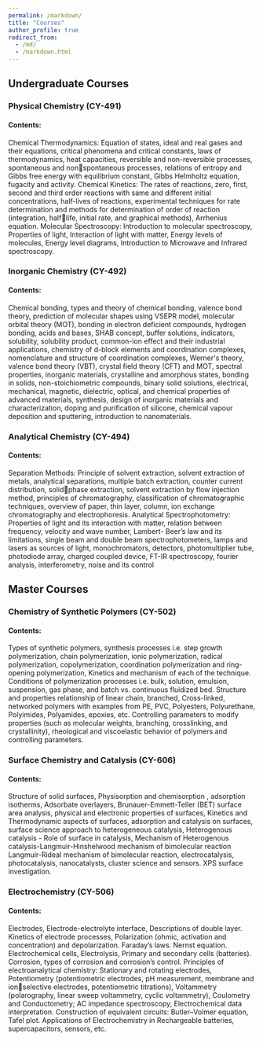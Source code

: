 ```yaml
---
permalink: /markdown/
title: "Courses"
author_profile: true
redirect_from: 
  - /md/
  - /markdown.html
---
```

## Undergraduate Courses

### Physical Chemistry (CY-491)
#### Contents:
Chemical Thermodynamics: Equation of states, ideal and real gases and their equations, critical phenomena and critical constants, laws of thermodynamics, heat capacities, reversible and non-reversible processes, spontaneous and nonspontaneous processes, relations of entropy and Gibbs free energy with equilibrium constant, Gibbs Helmholtz equation, fugacity and activity. Chemical Kinetics: The rates of reactions, zero, first, second and third order reactions with same and different initial concentrations, half-lives of reactions, experimental techniques for rate determination and methods for determination of order of reaction (integration, halflife, initial rate, and graphical methods), Arrhenius equation. Molecular Spectroscopy: Introduction to molecular spectroscopy, Properties of light, Interaction of light with matter, Energy levels of molecules, Energy level diagrams, Introduction to Microwave and Infrared spectroscopy.

### Inorganic Chemistry (CY-492)
#### Contents:
Chemical bonding, types and theory of chemical bonding, valence bond theory, prediction of molecular shapes using VSEPR model, molecular orbital theory (MOT), bonding in electron deficient compounds, hydrogen bonding, acids and bases, SHAB concept, buffer solutions, indicators, solubility, solubility product, common-ion effect and their industrial applications, chemistry of d-block elements 
and coordination complexes, nomenclature and structure of coordination complexes, Werner's theory, valence bond theory (VBT), crystal field theory (CFT) and MOT, spectral properties, inorganic materials, crystalline and amorphous states, bonding in solids, non-stoichiometric compounds, binary solid solutions, electrical, mechanical, magnetic, dielectric, optical, and chemical properties of advanced materials, synthesis, design of inorganic materials and characterization, doping and purification of silicone, chemical vapour deposition and sputtering, introduction to nanomaterials.

### Analytical Chemistry (CY-494)
#### Contents:
Separation Methods: Principle of solvent extraction, solvent extraction of metals, analytical separations, multiple batch extraction, counter current distribution, solidphase extraction, solvent extraction by flow injection method, principles of chromatography, classification of chromatographic techniques, overview of paper, thin layer, column, ion exchange chromatography and electrophoresis. Analytical Spectrophotometry: Properties of light and its interaction with matter, relation between frequency, velocity and wave number, Lambert- Beer’s law and its limitations, single beam and double beam spectrophotometers, lamps and lasers as sources of light, monochromators, detectors, photomultiplier tube, photodiode array, charged coupled device, FT-IR spectroscopy, fourier analysis, interferometry, noise and its control

## Master Courses

### Chemistry of Synthetic Polymers (CY-502)
#### Contents:
Types of synthetic polymers, synthesis processes i.e. step growth polymerization, chain polymerization, ionic polymerization, radical polymerization, copolymerization, coordination polymerization and ring-opening polymerization, Kinetics and mechanism of each of the technique. Conditions of polymerization processes i.e. bulk, solution, emulsion, suspension, gas phase, and batch vs. continuous fluidized bed. Structure and properties relationship of linear chain, branched, Cross-linked, networked polymers with examples from PE, PVC, Polyesters, Polyurethane, Polyimides, Polyamides, epoxies, etc. Controlling parameters to modify properties (such as molecular weights, branching, crosslinking, and crystallinity), rheological and viscoelastic behavior of polymers and controlling parameters.

### Surface Chemistry and Catalysis (CY-606)
#### Contents:
Structure of solid surfaces, Physisorption and chemisorption , adsorption isotherms, Adsorbate overlayers, Brunauer-Emmett-Teller (BET) surface area analysis, physical and electronic properties of surfaces, Kinetics and Thermodynamic aspects of surfaces, adsorption and catalysis on surfaces, surface science approach to heterogeneous catalysis, Heterogenous catalysis - Role of surface in catalysis, 
Mechanism of Heterogenous catalysis-Langmuir-Hinshelwood mechanism of bimolecular reaction Langmuir-Rideal mechanism of bimolecular reaction, electrocatalysis, photocatalysis, nanocatalysts, cluster science and sensors. XPS surface investigation.

### Electrochemistry (CY-506)
#### Contents:
Electrodes, Electrode-electrolyte interface, Descriptions of double layer. Kinetics of electrode processes, Polarization (ohmic, activation and concentration) and depolarization. Faraday’s laws. Nernst equation. Electrochemical cells, Electrolysis, Primary and secondary cells (batteries). Corrosion, types of corrosion and corrosion’s control. Principles of electroanalytical chemistry: Stationary and rotating electrodes, Potentiometry (potentiometric electrodes, pH measurement, membrane and ionselective electrodes, potentiometric titrations), Voltammetry (polarography, linear sweep voltammetry, cyclic voltammetry), Coulometry and Conductometry; AC 
impedance spectroscopy, Electrochemical data interpretation. Construction of equivalent circuits: Butler–Volmer equation, Tafel plot. Applications of Electrochemistry in Rechargeable batteries, supercapacitors, sensors, etc.
